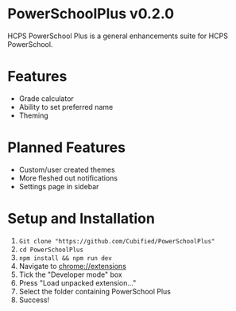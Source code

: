 # PowerSchoolPlus v0.2.0
HCPS PowerSchool Plus is a general enhancements suite for HCPS PowerSchool.

# Features
* Grade calculator
* Ability to set preferred name
* Theming

# Planned Features
* Custom/user created themes
* More fleshed out notifications
* Settings page in sidebar

# Setup and Installation
1. `Git clone "https://github.com/Cubified/PowerSchoolPlus"`
2. `cd PowerSchoolPlus`
3. `npm install && npm run dev`
5. Navigate to [chrome://extensions](chrome://extensions)
6. Tick the "Developer mode" box
7. Press "Load unpacked extension..."
8. Select the folder containing PowerSchool Plus
9. Success!